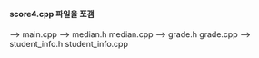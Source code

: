 #### score4.cpp 파일을 쪼갬
--> main.cpp 
--> median.h median.cpp
--> grade.h grade.cpp
--> student_info.h student_info.cpp
